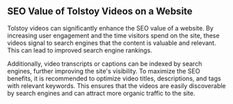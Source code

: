 ## SEO Value of Tolstoy Videos on a Website

Tolstoy videos can significantly enhance the SEO value of a website. By increasing user engagement and the time visitors spend on the site, these videos signal to search engines that the content is valuable and relevant. This can lead to improved search engine rankings.

Additionally, video transcripts or captions can be indexed by search engines, further improving the site's visibility. To maximize the SEO benefits, it is recommended to optimize video titles, descriptions, and tags with relevant keywords. This ensures that the videos are easily discoverable by search engines and can attract more organic traffic to the site.